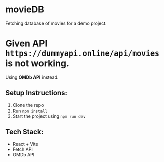 # movieDB
Fetching database of movies for a demo project.

# Given API `https://dummyapi.online/api/movies` is not working.  
Using **OMDb API** instead.

## Setup Instructions:
1. Clone the repo  
2. Run `npm install`  
3. Start the project using `npm run dev`

## Tech Stack:
- React + Vite
- Fetch API
- OMDb API
